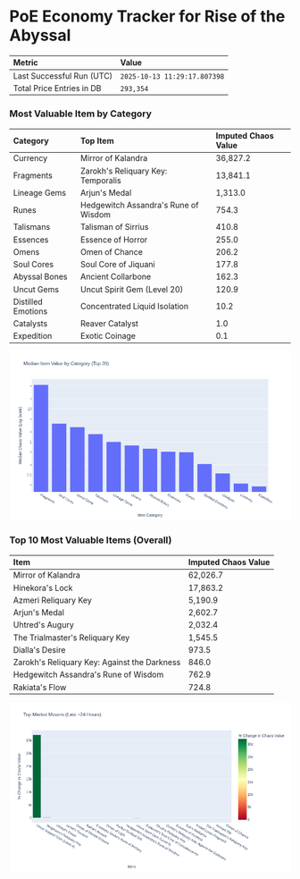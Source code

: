 # PoE Economy Tracker for Rise of the Abyssal

<!-- START_MAINTENANCE -->
| Metric | Value |
|:---|:---|
| Last Successful Run (UTC) | `2025-10-13 11:29:17.807398` |
| Total Price Entries in DB | `293,354` |

<!-- END_MAINTENANCE -->

<!-- START_DATAFRAME_DEBUG -->
<!-- END_DATAFRAME_DEBUG -->

<!-- START_CATEGORY_ANALYSIS -->
### Most Valuable Item by Category
| Category | Top Item | Imputed Chaos Value |
| :--- | :--- | :--- |
| Currency | Mirror of Kalandra | 36,827.2 |
| Fragments | Zarokh's Reliquary Key: Temporalis | 13,841.1 |
| Lineage Gems | Arjun's Medal | 1,313.0 |
| Runes | Hedgewitch Assandra's Rune of Wisdom | 754.3 |
| Talismans | Talisman of Sirrius | 410.8 |
| Essences | Essence of Horror | 255.0 |
| Omens | Omen of Chance | 206.2 |
| Soul Cores | Soul Core of Jiquani | 177.8 |
| Abyssal Bones | Ancient Collarbone | 162.3 |
| Uncut Gems | Uncut Spirit Gem (Level 20) | 120.9 |
| Distilled Emotions | Concentrated Liquid Isolation | 10.2 |
| Catalysts | Reaver Catalyst | 1.0 |
| Expedition | Exotic Coinage | 0.1 |


![Category Analysis Chart](charts/category_analysis.png)
<!-- END_ANALYSIS -->

<!-- START_ANALYSIS -->
### Top 10 Most Valuable Items (Overall)
| Item | Imputed Chaos Value |
| :--- | :--- |
| Mirror of Kalandra | 62,026.7 |
| Hinekora's Lock | 17,863.2 |
| Azmeri Reliquary Key | 5,190.9 |
| Arjun's Medal | 2,602.7 |
| Uhtred's Augury | 2,032.4 |
| The Trialmaster's Reliquary Key | 1,545.5 |
| Dialla's Desire | 973.5 |
| Zarokh's Reliquary Key: Against the Darkness | 846.0 |
| Hedgewitch Assandra's Rune of Wisdom | 762.9 |
| Rakiata's Flow | 724.8 |


![Market Movers Chart](charts/market_movers.png)
<!-- END_ANALYSIS -->
